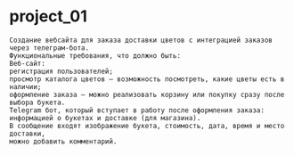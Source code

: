 # project_01
    Создание вебсайта для заказа доставки цветов с интеграцией заказов через телеграм-бота.
    Функциональные требования, что должно быть:
    Веб-сайт:
    регистрация пользователей;
    просмотр каталога цветов — возможность посмотреть, какие цветы есть в наличии;
    оформление заказа — можно реализовать корзину или покупку сразу после выбора букета.
    Telegram бот, который вступает в работу после оформления заказа:
    информацией о букетах и доставке (для магазина).
    В сообщение входят изображение букета, стоимость, дата, время и место доставки, 
    можно добавить комментарий.
